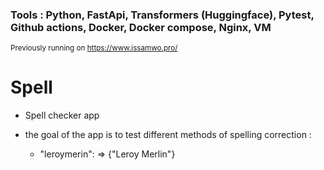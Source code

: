 ### Tools : Python, FastApi, Transformers (Huggingface), Pytest, Github actions, Docker, Docker compose, Nginx, VM
<small>Previously running on https://www.issamwo.pro/</small>

# Spell

- Spell checker app

- the goal of the app is to test different methods of spelling correction :

  * "leroymerin":
                => {"Leroy Merlin"}
    
